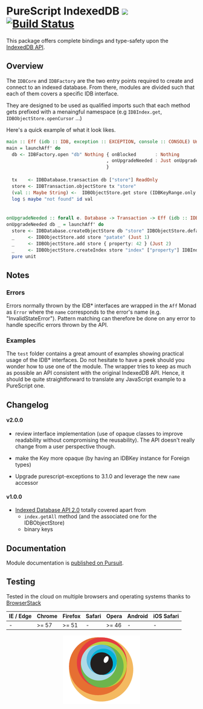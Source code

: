 PureScript IndexedDB [![](https://img.shields.io/badge/doc-pursuit-60b5cc.svg)](http://pursuit.purescript.org/packages/purescript-indexeddb) [![Build Status](https://travis-ci.org/truqu/purescript-indexedDB.svg?branch=master)](https://travis-ci.org/truqu/purescript-indexedDB)
=====

This package offers complete bindings and type-safety upon the [IndexedDB API](https://w3c.github.io/IndexedDB).

## Overview 

The `IDBCore` and `IDBFactory` are the two entry points required to create and connect to an
indexed database. From there, modules are divided such that each of them covers a specific IDB
interface. 

They are designed to be used as qualified imports such that each method gets prefixed with a
menaingful namespace (e.g `IDBIndex.get`, `IDBObjectStore.openCursor` ...)

Here's a quick example of what it look likes. 
```purescript
main :: Eff (idb :: IDB, exception :: EXCEPTION, console :: CONSOLE) Unit
main = launchAff' do
  db <- IDBFactory.open "db" Nothing { onBlocked       : Nothing
                                     , onUpgradeNeeded : Just onUpgradeNeeded
                                     }

  tx    <- IDBDatabase.transaction db ["store"] ReadOnly
  store <- IDBTransaction.objectStore tx "store"
  (val :: Maybe String) <-  IDBObjectStore.get store (IDBKeyRange.only 1)
  log $ maybe "not found" id val


onUpgradeNeeded :: forall e. Database -> Transaction -> Eff (idb :: IDB, exception :: EXCEPTION | e) Unit
onUpgradeNeeded db _ = launchAff' do
  store <- IDBDatabase.createObjectStore db "store" IDBObjectStore.defaultParameters
  _     <- IDBObjectStore.add store "patate" (Just 1)
  _     <- IDBObjectStore.add store { property: 42 } (Just 2)
  _     <- IDBObjectStore.createIndex store "index" ["property"] IDBIndex.defaultParameters
  pure unit
```

## Notes

### Errors
Errors normally thrown by the IDB\* interfaces are wrapped in the `Aff` Monad as `Error` where
the `name` corresponds to the error's name (e.g. "InvalidStateError"). Pattern matching can
therefore be done on any error to handle specific errors thrown by the API.

### Examples
The `test` folder contains a great amount of examples showing practical usage of the IDB\*
interfaces. Do not hesitate to have a peek should you wonder how to use one of the module. The
wrapper tries to keep as much as possible an API consistent with the original IndexedDB API.
Hence, it should be quite straightforward to translate any JavaScript example to a PureScript
one. 

## Changelog

#### v2.0.0

- review interface implementation (use of opaque classes to improve readability without compromising
  the reusability). The API doesn't really change from a user perspective though.

- make the Key more opaque (by having an IDBKey instance for Foreign types)

- Upgrade purescript-exceptions to 3.1.0 and leverage the new `name` accessor


#### v1.0.0

- [Indexed Database API 2.0](https://w3c.github.io/IndexedDB/) totally covered apart from 
  - `index.getAll` method (and the associated one for the IDBObjectStore)
  - binary keys

## Documentation

Module documentation is [published on Pursuit](http://pursuit.purescript.org/packages/purescript-indexeddb).

## Testing 
Tested in the cloud on multiple browsers and operating systems thanks to [BrowserStack](https://www.browserstack.com)


| IE / Edge | Chrome | Firefox | Safari  | Opera | Android | iOS Safari |
| ----------| ------ | ------- | ------- | ----- | ------- | ---------- |
| -         | >= 57  | >= 51   | -       | >= 46 | -       | -          |

<p align="center">
  <a href="https://www.browserstack.com"><img alt="browserstack" src=".github/browserstack.png" /></a>
</p>
